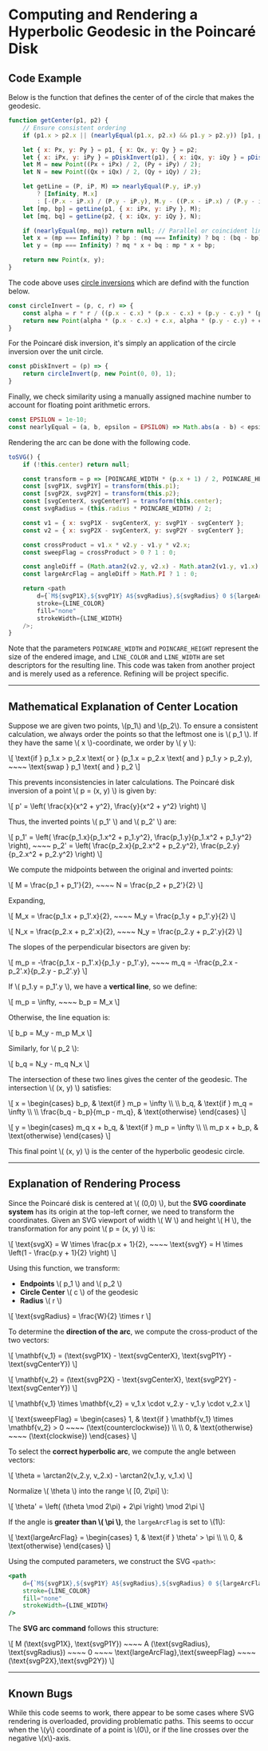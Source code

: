 # Computing and Rendering a Hyperbolic Geodesic in the Poincaré Disk

## Code Example

Below is the function that defines the center of of the circle that makes the geodesic.

```javascript
function getCenter(p1, p2) {
    // Ensure consistent ordering
    if (p1.x > p2.x || (nearlyEqual(p1.x, p2.x) && p1.y > p2.y)) [p1, p2] = [p2, p1];

    let { x: Px, y: Py } = p1, { x: Qx, y: Qy } = p2;
    let { x: iPx, y: iPy } = pDiskInvert(p1), { x: iQx, y: iQy } = pDiskInvert(p2);
    let M = new Point((Px + iPx) / 2, (Py + iPy) / 2);
    let N = new Point((Qx + iQx) / 2, (Qy + iQy) / 2);

    let getLine = (P, iP, M) => nearlyEqual(P.y, iP.y)
        ? [Infinity, M.x]
        : [-(P.x - iP.x) / (P.y - iP.y), M.y - ((P.x - iP.x) / (P.y - iP.y)) * M.x];
    let [mp, bp] = getLine(p1, { x: iPx, y: iPy }, M);
    let [mq, bq] = getLine(p2, { x: iQx, y: iQy }, N);

    if (nearlyEqual(mp, mq)) return null; // Parallel or coincident lines
    let x = (mp === Infinity) ? bp : (mq === Infinity) ? bq : (bq - bp) / (mp - mq);
    let y = (mp === Infinity) ? mq * x + bq : mp * x + bp;

    return new Point(x, y);
}
```

The code above uses [circle inversions](/workflows/#/mathematics/analytic_geometry/Circle-Inversions) which are defind with the function below.

```javascript
const circleInvert = (p, c, r) => {
    const alpha = r * r / ((p.x - c.x) * (p.x - c.x) + (p.y - c.y) * (p.y - c.y))
    return new Point(alpha * (p.x - c.x) + c.x, alpha * (p.y - c.y) + c.y)
}
```

For the Poincaré disk inversion, it's simply an application of the circle inversion over the unit circle.

```javascript
const pDiskInvert = (p) => {
    return circleInvert(p, new Point(0, 0), 1);
}
```

Finally, we check similarity using a manually assigned machine number to account for floating point arithmetic errors.

```javascript
const EPSILON = 1e-10;
const nearlyEqual = (a, b, epsilon = EPSILON) => Math.abs(a - b) < epsilon;
```

Rendering the arc can be done with the following code.

```javascript
toSVG() {
    if (!this.center) return null;

    const transform = p => [POINCARE_WIDTH * (p.x + 1) / 2, POINCARE_HEIGHT * (1 - p.y) / 2];
    const [svgP1X, svgP1Y] = transform(this.p1);
    const [svgP2X, svgP2Y] = transform(this.p2);
    const [svgCenterX, svgCenterY] = transform(this.center);
    const svgRadius = (this.radius * POINCARE_WIDTH) / 2;

    const v1 = { x: svgP1X - svgCenterX, y: svgP1Y - svgCenterY };
    const v2 = { x: svgP2X - svgCenterX, y: svgP2Y - svgCenterY };

    const crossProduct = v1.x * v2.y - v1.y * v2.x;
    const sweepFlag = crossProduct > 0 ? 1 : 0;

    const angleDiff = (Math.atan2(v2.y, v2.x) - Math.atan2(v1.y, v1.x) + 2 * Math.PI) % (2 * Math.PI);
    const largeArcFlag = angleDiff > Math.PI ? 1 : 0;

    return <path
        d={`M${svgP1X},${svgP1Y} A${svgRadius},${svgRadius} 0 ${largeArcFlag},${sweepFlag} ${svgP2X},${svgP2Y}`}
        stroke={LINE_COLOR}
        fill="none"
        strokeWidth={LINE_WIDTH}
    />;
}
```

Note that the parameters `POINCARE_WIDTH` and `POINCARE_HEIGHT` represent the size of the endered image, and `LINE_COLOR` and `LINE_WIDTH` are set descriptors for the resulting line. This code was taken from another project and is merely used as a reference. Refining will be project specific.

---

## Mathematical Explanation of Center Location

Suppose we are given two points, \\(p_1\\) and \\(p_2\\). To ensure a consistent calculation, we always order the points so that the leftmost one is \\( p_1 \\). If they have the same \\( x \\)-coordinate, we order by \\( y \\):

\\[
\text{if } p_1.x > p_2.x \text{ or } (p_1.x = p_2.x \text{ and } p_1.y > p_2.y), ~~~~ \text{swap } p_1 \text{ and } p_2
\\]

This prevents inconsistencies in later calculations. The Poincaré disk inversion of a point \\( p = (x, y) \\) is given by:

\\[
p' = \left( \frac{x}{x^2 + y^2}, \frac{y}{x^2 + y^2} \right)
\\]

Thus, the inverted points \\( p_1' \\) and \\( p_2' \\) are:

\\[
p_1' = \left( \frac{p_1.x}{p_1.x^2 + p_1.y^2}, \frac{p_1.y}{p_1.x^2 + p_1.y^2} \right), ~~~~
p_2' = \left( \frac{p_2.x}{p_2.x^2 + p_2.y^2}, \frac{p_2.y}{p_2.x^2 + p_2.y^2} \right)
\\]

We compute the midpoints between the original and inverted points:

\\[
M = \frac{p_1 + p_1'}{2}, ~~~~ N = \frac{p_2 + p_2'}{2}
\\]

Expanding,

\\[
M_x = \frac{p_1.x + p_1'.x}{2}, ~~~~ M_y = \frac{p_1.y + p_1'.y}{2}
\\]

\\[
N_x = \frac{p_2.x + p_2'.x}{2}, ~~~~ N_y = \frac{p_2.y + p_2'.y}{2}
\\]

The slopes of the perpendicular bisectors are given by:

\\[
m_p = -\frac{p_1.x - p_1'.x}{p_1.y - p_1'.y}, ~~~~
m_q = -\frac{p_2.x - p_2'.x}{p_2.y - p_2'.y}
\\]

If \\( p_1.y = p_1'.y \\), we have a **vertical line**, so we define:

\\[
m_p = \infty, ~~~~ b_p = M_x
\\]

Otherwise, the line equation is:

\\[
b_p = M_y - m_p M_x
\\]

Similarly, for \\( p_2 \\):

\\[
b_q = N_y - m_q N_x
\\]

The intersection of these two lines gives the center of the geodesic. The intersection \\( (x, y) \\) satisfies:

\\[
x = \begin{cases} 
    b_p, & \text{if } m_p = \infty \\\\
    \\\\
    b_q, & \text{if } m_q = \infty \\\\
    \\\\
    \frac{b_q - b_p}{m_p - m_q}, & \text{otherwise} 
    \end{cases}
\\]

\\[
y = \begin{cases} 
    m_q x + b_q, & \text{if } m_p = \infty \\\\
    \\\\
    m_p x + b_p, & \text{otherwise}
    \end{cases}
\\]

This final point \\( (x, y) \\) is the center of the hyperbolic geodesic circle.

---

## Explanation of Rendering Process

Since the Poincaré disk is centered at \\( (0,0) \\), but the **SVG coordinate system** has its origin at the top-left corner, we need to transform the coordinates. Given an SVG viewport of width \\( W \\) and height \\( H \\), the transformation for any point \\( p = (x, y) \\) is:

\\[
\text{svgX} = W \times \frac{p.x + 1}{2}, ~~~~ \text{svgY} = H \times \left(1 - \frac{p.y + 1}{2} \right)
\\]

Using this function, we transform:
- **Endpoints** \\( p_1 \\) and \\( p_2 \\)
- **Circle Center** \\( c \\) of the geodesic
- **Radius** \\( r \\)

\\[
\text{svgRadius} = \frac{W}{2} \times r
\\]

To determine the **direction of the arc**, we compute the cross-product of the two vectors:

\\[
\mathbf{v_1} = (\text{svgP1X} - \text{svgCenterX}, \text{svgP1Y} - \text{svgCenterY})
\\]

\\[
\mathbf{v_2} = (\text{svgP2X} - \text{svgCenterX}, \text{svgP2Y} - \text{svgCenterY})
\\]

\\[
\mathbf{v_1} \times \mathbf{v_2} = v_1.x \cdot v_2.y - v_1.y \cdot v_2.x
\\]

\\[
\text{sweepFlag} =
\begin{cases} 
    1, & \text{if } \mathbf{v_1} \times \mathbf{v_2} > 0 ~~~~ (\text{counterclockwise}) \\\\
    \\\\
    0, & \text{otherwise} ~~~~ (\text{clockwise})
\end{cases}
\\]

To select the **correct hyperbolic arc**, we compute the angle between vectors:

\\[
\theta = \arctan2(v_2.y, v_2.x) - \arctan2(v_1.y, v_1.x)
\\]

Normalize \\( \theta \\) into the range \\( [0, 2\pi] \\):

\\[
\theta' = \left( (\theta \mod 2\pi) + 2\pi \right) \mod 2\pi
\\]

If the angle is **greater than \\( \pi \\)**, the `largeArcFlag` is set to \\(1\\):

\\[
\text{largeArcFlag} =
\begin{cases} 
    1, & \text{if } \theta' > \pi \\\\
    \\\\
    0, & \text{otherwise}
\end{cases}
\\]


Using the computed parameters, we construct the SVG `<path>`:

```jsx
<path
    d={`M${svgP1X},${svgP1Y} A${svgRadius},${svgRadius} 0 ${largeArcFlag},${sweepFlag} ${svgP2X},${svgP2Y}`}
    stroke={LINE_COLOR}
    fill="none"
    strokeWidth={LINE_WIDTH}
/>
```

The **SVG arc command** follows this structure:

\\[
M (\text{svgP1X}, \text{svgP1Y}) ~~~~
A (\text{svgRadius}, \text{svgRadius}) ~~~~ 0 ~~~~
\text{largeArcFlag},\text{sweepFlag} ~~~~
(\text{svgP2X},\text{svgP2Y})
\\]

---

## Known Bugs

While this code seems to work, there appear to be some cases where SVG rendering is overloaded, providing problematic paths. This seems to occur when the \\(y\\) coordinate of a point is \\(0\\), or if the line crosses over the negative \\(x\\)-axis.